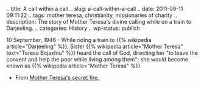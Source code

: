 .. title: A call within a call
.. slug: a-call-within-a-call
.. date: 2011-09-11 09:11:22
.. tags: mother teresa, christianity, missionaries of charity
.. description: The story of Mother Teresa's divine calling while on a train to Darjeeling.
.. categories: History
.. wp-status: publish

<html><body><p>10 September, 1946 - While riding a train to {{% wikipedia article="Darjeeling" %}}, Sister {{% wikipedia article="Mother Teresa" text="Teresa Bojaxhiu" %}} heard the call of God, directing her "to leave the convent and help the poor while living among them"; she would become known as {{% wikipedia article="Mother Teresa" %}}.

- From <a href="http://books.google.com/books?id=20jT6DZziQsC&amp;pg=PA44#v=onepage&amp;q&amp;f=false" target="_blank">Mother Teresa's secret fire.</a>

</p></body></html>